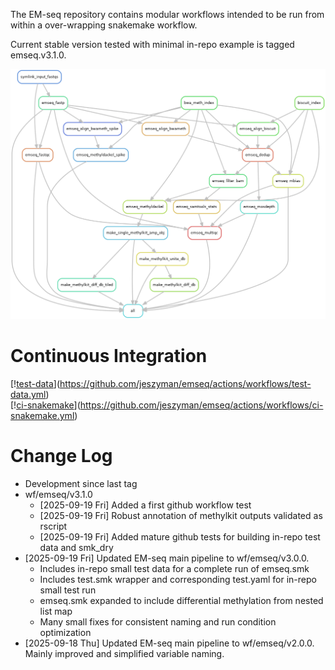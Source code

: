 The EM-seq repository contains modular workflows intended to be run from within a over-wrapping snakemake workflow.  

Current stable version tested with minimal in-repo example is tagged emseq.v3.1.0.  

![img](resources/test_smk.png)  


# Continuous Integration

[\![test-data](![img](https://github.com/jeszyman/emseq/actions/workflows/test-data.yml/badge.svg?branch=main))](<https://github.com/jeszyman/emseq/actions/workflows/test-data.yml>)  
[\![ci-snakemake](![img](https://github.com/jeszyman/emseq/actions/workflows/ci-snakemake.yml/badge.svg?branch=main))](<https://github.com/jeszyman/emseq/actions/workflows/ci-snakemake.yml>)  


# Change Log

-   Development since last tag
-   wf/emseq/v3.1.0  
    -   <span class="timestamp-wrapper"><span class="timestamp">[2025-09-19 Fri] </span></span> Added a first github workflow test
    -   <span class="timestamp-wrapper"><span class="timestamp">[2025-09-19 Fri] </span></span> Robust annotation of methylkit outputs validated as rscript
    -   <span class="timestamp-wrapper"><span class="timestamp">[2025-09-19 Fri] </span></span> Added mature github tests for building in-repo test data and smk\_dry
-   <span class="timestamp-wrapper"><span class="timestamp">[2025-09-19 Fri] </span></span> Updated EM-seq main pipeline to wf/emseq/v3.0.0.  
    -   Includes in-repo small test data for a complete run of emseq.smk
    -   Includes test.smk wrapper and corresponding test.yaml for in-repo small test run
    -   emseq.smk expanded to include differential methylation from nested list map
    -   Many small fixes for consistent naming and run condition optimization
-   <span class="timestamp-wrapper"><span class="timestamp">[2025-09-18 Thu] </span></span> Updated EM-seq main pipeline to wf/emseq/v2.0.0. Mainly improved and simplified variable naming.

